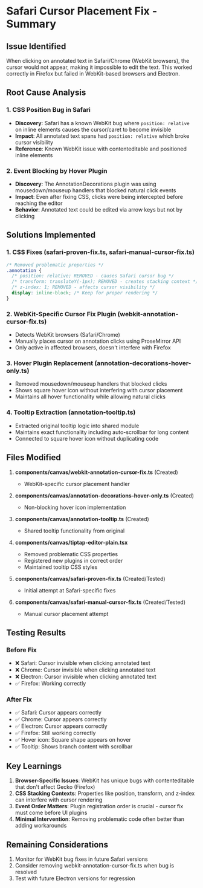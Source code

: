 # Safari Cursor Placement Fix - Summary

## Issue Identified
When clicking on annotated text in Safari/Chrome (WebKit browsers), the cursor would not appear, making it impossible to edit the text. This worked correctly in Firefox but failed in WebKit-based browsers and Electron.

## Root Cause Analysis

### 1. CSS Position Bug in Safari
- **Discovery**: Safari has a known WebKit bug where `position: relative` on inline elements causes the cursor/caret to become invisible
- **Impact**: All annotated text spans had `position: relative` which broke cursor visibility
- **Reference**: Known WebKit issue with contenteditable and positioned inline elements

### 2. Event Blocking by Hover Plugin
- **Discovery**: The AnnotationDecorations plugin was using mousedown/mouseup handlers that blocked natural click events
- **Impact**: Even after fixing CSS, clicks were being intercepted before reaching the editor
- **Behavior**: Annotated text could be edited via arrow keys but not by clicking

## Solutions Implemented

### 1. CSS Fixes (safari-proven-fix.ts, safari-manual-cursor-fix.ts)
```css
/* Removed problematic properties */
.annotation {
  /* position: relative; REMOVED - causes Safari cursor bug */
  /* transform: translateY(-1px); REMOVED - creates stacking context */
  /* z-index: 1; REMOVED - affects cursor visibility */
  display: inline-block; /* Keep for proper rendering */
}
```

### 2. WebKit-Specific Cursor Fix Plugin (webkit-annotation-cursor-fix.ts)
- Detects WebKit browsers (Safari/Chrome)
- Manually places cursor on annotation clicks using ProseMirror API
- Only active in affected browsers, doesn't interfere with Firefox

### 3. Hover Plugin Replacement (annotation-decorations-hover-only.ts)
- Removed mousedown/mouseup handlers that blocked clicks
- Shows square hover icon without interfering with cursor placement
- Maintains all hover functionality while allowing natural clicks

### 4. Tooltip Extraction (annotation-tooltip.ts)
- Extracted original tooltip logic into shared module
- Maintains exact functionality including auto-scrollbar for long content
- Connected to square hover icon without duplicating code

## Files Modified

1. **components/canvas/webkit-annotation-cursor-fix.ts** (Created)
   - WebKit-specific cursor placement handler

2. **components/canvas/annotation-decorations-hover-only.ts** (Created)
   - Non-blocking hover icon implementation

3. **components/canvas/annotation-tooltip.ts** (Created)
   - Shared tooltip functionality from original

4. **components/canvas/tiptap-editor-plain.tsx**
   - Removed problematic CSS properties
   - Registered new plugins in correct order
   - Maintained tooltip CSS styles

5. **components/canvas/safari-proven-fix.ts** (Created/Tested)
   - Initial attempt at Safari-specific fixes

6. **components/canvas/safari-manual-cursor-fix.ts** (Created/Tested)
   - Manual cursor placement attempt

## Testing Results

### Before Fix
- ❌ Safari: Cursor invisible when clicking annotated text
- ❌ Chrome: Cursor invisible when clicking annotated text
- ❌ Electron: Cursor invisible when clicking annotated text
- ✅ Firefox: Working correctly

### After Fix
- ✅ Safari: Cursor appears correctly
- ✅ Chrome: Cursor appears correctly
- ✅ Electron: Cursor appears correctly
- ✅ Firefox: Still working correctly
- ✅ Hover icon: Square shape appears on hover
- ✅ Tooltip: Shows branch content with scrollbar

## Key Learnings

1. **Browser-Specific Issues**: WebKit has unique bugs with contenteditable that don't affect Gecko (Firefox)
2. **CSS Stacking Contexts**: Properties like position, transform, and z-index can interfere with cursor rendering
3. **Event Order Matters**: Plugin registration order is crucial - cursor fix must come before UI plugins
4. **Minimal Intervention**: Removing problematic code often better than adding workarounds

## Remaining Considerations

1. Monitor for WebKit bug fixes in future Safari versions
2. Consider removing webkit-annotation-cursor-fix.ts when bug is resolved
3. Test with future Electron versions for regression